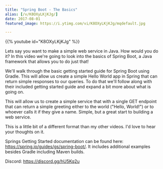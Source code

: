 ```yaml
---
title: "Spring Boot - The Basics"
alias: [/v/K8OXyLKjKJg/]
date: 2017-08-01
featured_image: https://i.ytimg.com/vi/K8OXyLKjKJg/mqdefault.jpg

---
```


{{% youtube id="K8OXyLKjKJg" %}}

Lets say you want to make a simple web service in Java. How would you do it? In this video we're going to look into the basics of Spring Boot, a Java framework that allows you to do just that!

We'll walk through the basic getting started guide for Spring Boot using Gradle. This will allow us create a simple Hello World app in Spring that can return simple responses to our queries. To do that we'll follow along with their included getting started guide and expand a bit more about what is going on.

This will allow us to create a simple service that with a single GET endpoint that can return a simple greeting either to the world ("Hello, World!") or to  whoever calls it if they give a name. Simple, but a great start to building a web service.

This is a little bit of a different format than my other videos. I'd love to hear your thoughts on it.

Springs Getting Started documentation can be found here: https://spring.io/guides/gs/spring-boot/. It includes additional examples besides Gradle including Maven builds.


Discord: https://discord.gg/hU5Kq2u